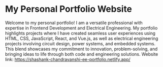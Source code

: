# My Personal Portfolio Website

Welcome to my personal portfolio! I am a versatile professional with expertise in Frontend Development and Electrical Engineering. My portfolio highlights projects where I have created seamless user experiences using HTML, CSS, JavaScript, React, and Vue.js, as well as electrical engineering projects involving circuit design, power systems, and embedded systems. This blend showcases my commitment to innovation, problem-solving, and bringing ideas to life through both code and engineering solutions. Website link: https://shashank-chandravanshi-ee-portfolio.netlify.app/
